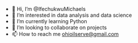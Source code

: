 - 👋 Hi, I’m @IfechukwuMichaels
- 👀 I’m interested in data analysis and data science
- 🌱 I’m currently learning Python
- 💞️ I’m looking to collaborate on projects
- 📫 How to reach me ohioilserve@gmail.com

<!---
IfechukwuMichaels/IfechukwuMichaels is a ✨ special ✨ repository because its `README.md` (this file) appears on your GitHub profile.
You can click the Preview link to take a look at your changes.
--->
